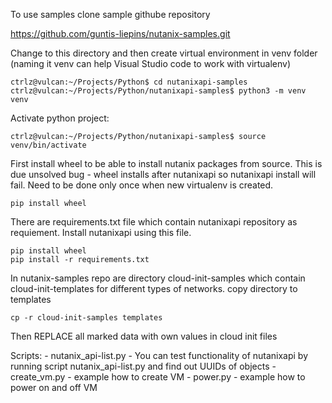 To use samples clone sample githube repository

https://github.com/guntis-liepins/nutanix-samples.git

Change to this directory and then create virtual environment in venv folder
(naming it venv can help Visual Studio code to work with virtualenv)
```
ctrlz@vulcan:~/Projects/Python$ cd nutanixapi-samples
ctrlz@vulcan:~/Projects/Python/nutanixapi-samples$ python3 -m venv venv
```
Activate python project:
```
ctrlz@vulcan:~/Projects/Python/nutanixapi-samples$ source venv/bin/activate
```
First install wheel to be able to install nutanix packages from source.
This is due unsolved bug - wheel installs after nutanixapi so nutanixapi install will fail.
Need to be done only once when new virtualenv is created.
```
pip install wheel
```
There are requirements.txt file which contain nutanixapi repository as requiement.
Install nutanixapi using this file.

```
pip install wheel
pip install -r requirements.txt
```

In nutanix-samples repo are directory cloud-init-samples which contain cloud-init-templates for different types of networks.
copy directory to templates
```
cp -r cloud-init-samples templates
```
Then REPLACE all marked data with own values in cloud init files

Scripts:
    - nutanix_api-list.py - You can test functionality of nutanixapi by running script nutanix_api-list.py and find out UUIDs of objects
    - create_vm.py - example how to create VM
    - power.py - example how to power on and off VM






